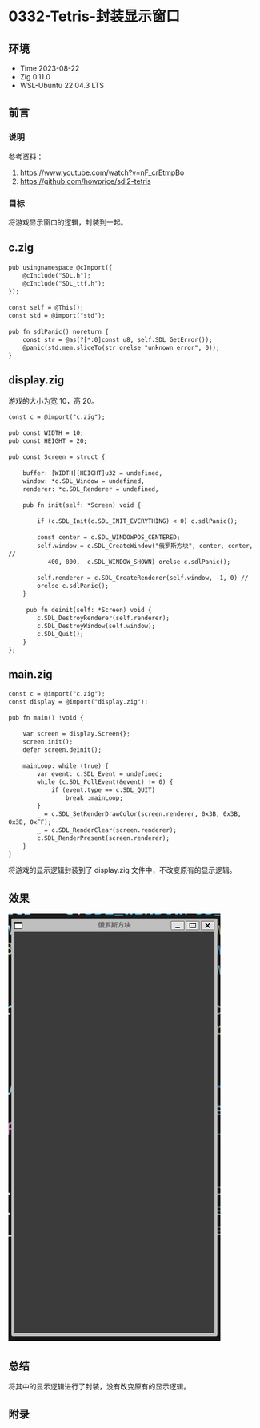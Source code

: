 # 0332-Tetris-封装显示窗口

## 环境

- Time 2023-08-22
- Zig 0.11.0
- WSL-Ubuntu 22.04.3 LTS

## 前言

### 说明

参考资料：

1. <https://www.youtube.com/watch?v=nF_crEtmpBo>
2. <https://github.com/howprice/sdl2-tetris>

### 目标

将游戏显示窗口的逻辑，封装到一起。

## c.zig

```zig
pub usingnamespace @cImport({
    @cInclude("SDL.h");
    @cInclude("SDL_ttf.h");
});

const self = @This();
const std = @import("std");

pub fn sdlPanic() noreturn {
    const str = @as(?[*:0]const u8, self.SDL_GetError());
    @panic(std.mem.sliceTo(str orelse "unknown error", 0));
}
```

## display.zig

游戏的大小为宽 10，高 20。

```zig
const c = @import("c.zig");

pub const WIDTH = 10;
pub const HEIGHT = 20;

pub const Screen = struct {

    buffer: [WIDTH][HEIGHT]u32 = undefined,
    window: *c.SDL_Window = undefined,
    renderer: *c.SDL_Renderer = undefined,

    pub fn init(self: *Screen) void {

        if (c.SDL_Init(c.SDL_INIT_EVERYTHING) < 0) c.sdlPanic();

        const center = c.SDL_WINDOWPOS_CENTERED;
        self.window = c.SDL_CreateWindow("俄罗斯方块", center, center, //
           400, 800,  c.SDL_WINDOW_SHOWN) orelse c.sdlPanic();

        self.renderer = c.SDL_CreateRenderer(self.window, -1, 0) //
        orelse c.sdlPanic();
    }

     pub fn deinit(self: *Screen) void {
        c.SDL_DestroyRenderer(self.renderer);
        c.SDL_DestroyWindow(self.window);
        c.SDL_Quit();
    }
};
```

## main.zig

```zig
const c = @import("c.zig");
const display = @import("display.zig");

pub fn main() !void {

    var screen = display.Screen{};
    screen.init();
    defer screen.deinit();

    mainLoop: while (true) {
        var event: c.SDL_Event = undefined;
        while (c.SDL_PollEvent(&event) != 0) {
            if (event.type == c.SDL_QUIT)
                break :mainLoop;
        }
        _ = c.SDL_SetRenderDrawColor(screen.renderer, 0x3B, 0x3B, 0x3B, 0xFF);
        _ = c.SDL_RenderClear(screen.renderer);
        c.SDL_RenderPresent(screen.renderer);
    }
}
```

将游戏的显示逻辑封装到了 display.zig 文件中，不改变原有的显示逻辑。

## 效果

![显示 SDL2 窗口][1]

## 总结

将其中的显示逻辑进行了封装，没有改变原有的显示逻辑。

[1]: images/sdl2-window.png

## 附录
